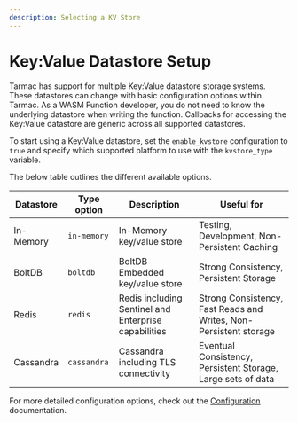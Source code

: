 ```yaml
---
description: Selecting a KV Store
---
```


# Key:Value Datastore Setup

Tarmac has support for multiple Key:Value datastore storage systems. These datastores can change with basic 
configuration options within Tarmac. As a WASM Function developer, you do not need to know the underlying datastore 
when writing the function. Callbacks for accessing the Key:Value datastore are generic across all supported datastores.

To start using a Key:Value datastore, set the `enable_kvstore` configuration to `true` and specify which supported 
platform to use with the `kvstore_type` variable.

The below table outlines the different available options.

| Datastore | Type option | Description | Useful for |
| --------  | ----------- | ----------- | ---------- |
| In-Memory | `in-memory` | In-Memory key/value store | Testing, Development, Non-Persistent Caching |
| BoltDB | `boltdb` | BoltDB Embedded key/value store | Strong Consistency, Persistent Storage |
| Redis | `redis` | Redis including Sentinel and Enterprise capabilities | Strong Consistency, Fast Reads and Writes, Non-Persistent storage  |
| Cassandra | `cassandra` | Cassandra including TLS connectivity | Eventual Consistency, Persistent Storage, Large sets of data |

For more detailed configuration options, check out the [Configuration](configuration.md) documentation.

